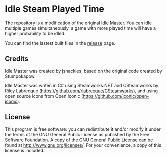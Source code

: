 Idle Steam Played Time
======================

The repository is a modification of the original [Idle Master](https://github.com/jshackles/idle_master). You can idle multiple games simultaneously, a game with more played time will have a higher probability to be idled.

You can find the lastest built files in the [release](https://github.com/XGG-Studio/Idle-Steam-Played-Time/releases) page.

Credits
-------

Idle Master was created by jshackles, based on the original code created by Stumpokapow.

Idle Master was writen in C# using Steamworks.NET and CSteamworks by Riley Labrecque (https://github.com/rlabrecque/CSteamworks), and using open source icons from Open Iconic (https://github.com/iconic/open-iconic).

License
-------

This program is free software: you can redistribute it and/or modify it under the terms of the GNU General Public License as published by the Free Software Foundation.  A copy of the GNU General Public License can be found at http://www.gnu.org/licenses/.  For your convenience, a copy of this license is included.
